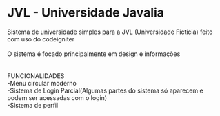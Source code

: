 # JVL - Universidade Javalia
 
Sistema de universidade simples para a JVL (Universidade Fictícia) feito com uso do codeigniter</br></br>
O sistema é focado principalmente em design e informações</br>
</br>
</br>
FUNCIONALIDADES</br>
 -Menu circular moderno</br>
 -Sistema de Login Parcial(Algumas partes do sistema só aparecem e podem ser acessadas com o login)</br>
 -Sistema de perfil</br>
